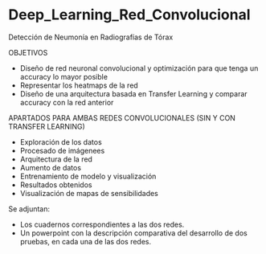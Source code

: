 # Deep_Learning_Red_Convolucional

Detección de Neumonía en Radiografías de Tórax

OBJETIVOS

- Diseño de red neuronal convolucional y optimización para que tenga un accuracy lo mayor posible
- Representar los heatmaps de la red
- Diseño de una arquitectura basada en Transfer Learning y comparar accuracy con la red anterior

APARTADOS PARA AMBAS REDES CONVOLUCIONALES (SIN Y CON TRANSFER LEARNING)

- Exploración de los datos
- Procesado de imágenees
- Arquitectura de la red
- Aumento de datos
- Entrenamiento de modelo y visualización
- Resultados obtenidos
- Visualización de mapas de sensibilidades

Se adjuntan:

- Los cuadernos correspondientes a las dos redes. 
- Un powerpoint con la descripción comparativa del desarrollo de dos pruebas, en cada una de las dos redes.
